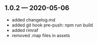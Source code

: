 ## 1.0.2 — 2020-05-06

- added changelog.md
- added git hook pre-push: npm run build
- added rimraf
- removed .map files in assets